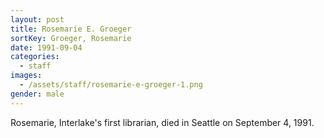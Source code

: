 ```yaml
---
layout: post
title: Rosemarie E. Groeger
sortKey: Groeger, Rosemarie
date: 1991-09-04
categories:
  - staff
images:
  - /assets/staff/rosemarie-e-groeger-1.png
gender: male
---
```


Rosemarie, Interlake's first librarian, died in Seattle on September 4, 1991.
